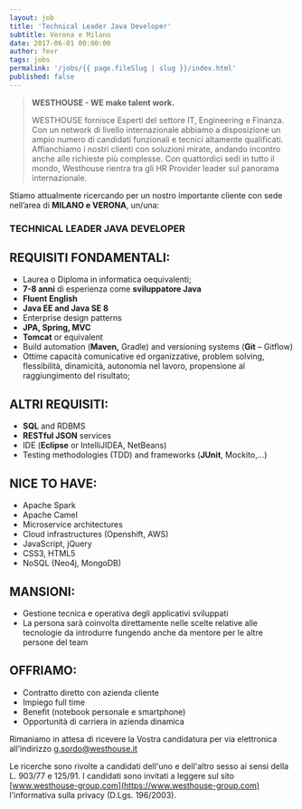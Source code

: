 ```yaml
---
layout: job
title: 'Technical Leader Java Developer'
subtitle: Verona e Milano
date: 2017-06-01 00:00:00
author: fevr
tags: jobs
permalink: '/jobs/{{ page.fileSlug | slug }}/index.html'
published: false
---
```


> **WESTHOUSE - WE make talent work.**
>
> WESTHOUSE fornisce Esperti del settore IT, Engineering e Finanza. Con un network di livello internazionale
> abbiamo a disposizione un ampio numero di candidati funzionali e tecnici altamente qualificati.
> Affianchiamo i nostri clienti con soluzioni mirate, andando incontro anche alle richieste più complesse. Con
> quattordici sedi in tutto il mondo, Westhouse rientra tra gli HR Provider leader sul panorama internazionale.

Stiamo attualmente ricercando per un nostro importante cliente con sede nell’area di **MILANO e VERONA**, un/una:

### TECHNICAL LEADER JAVA DEVELOPER

## REQUISITI FONDAMENTALI:

- Laurea o Diploma in informatica oequivalenti;
- **7-8 anni** di esperienza come **sviluppatore Java**
- **Fluent English**
- **Java EE and Java SE 8**
- Enterprise design patterns
- **JPA, Spring, MVC**
- **Tomcat** or equivalent
- Build automation (**Maven,** Gradle) and versioning systems (**Git** – Gitflow)
- Ottime capacità comunicative ed organizzative, problem solving, flessibilità, dinamicità, autonomia nel lavoro, propensione al raggiungimento del risultato;

## ALTRI REQUISITI:

- **SQL** and RDBMS
- **RESTful JSON** services
- IDE (**Eclipse** or IntelliJIDEA, NetBeans)
- Testing methodologies (TDD) and frameworks (**JUnit**, Mockito,…)

## NICE TO HAVE:

- Apache Spark
- Apache Camel
- Microservice architectures
- Cloud infrastructures (Openshift, AWS)
- JavaScript, jQuery
- CSS3, HTML5
- NoSQL (Neo4j, MongoDB)

## MANSIONI:

- Gestione tecnica e operativa degli applicativi sviluppati
- La persona sarà coinvolta direttamente nelle scelte relative alle tecnologie da introdurre fungendo anche da mentore
  per le altre persone del team

## OFFRIAMO:

- Contratto diretto con azienda cliente
- Impiego full time
- Benefit (notebook personale e smartphone)
- Opportunità di carriera in azienda dinamica

Rimaniamo in attesa di ricevere la Vostra candidatura per via elettronica all’indirizzo [g.sordo@westhouse.it](mailto:g.sordo@westhouse.it)

Le ricerche sono rivolte a candidati dell'uno e dell'altro sesso ai sensi della L. 903/77 e 125/91.
I candidati sono invitati a leggere sul sito [www.westhouse-group.com](https://www.westhouse-group.com)
l'informativa sulla privacy (D.Lgs. 196/2003).
